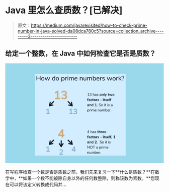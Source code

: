 # Java 里怎么查质数？[已解决]

> 原文：<https://medium.com/javarevisited/how-to-check-prime-number-in-java-solved-da08dca780c5?source=collection_archive---------3----------------------->

## 给定一个整数，在 Java 中如何检查它是否是质数？

![](img/9a63ec884561d12280038751a6d57a3d.png)

在写程序检查一个数是否是质数之前，我们先来复习一下**什么是质数？**在数学中，**如果一个数不能被除自身以外的任何数整除，则称该数为素数。**您现在可以将该定义转换成代码并…